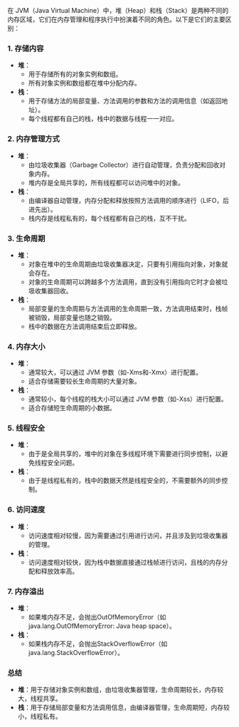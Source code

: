 在 JVM（Java Virtual Machine）中，堆（Heap）和栈（Stack）是两种不同的内存区域，它们在内存管理和程序执行中扮演着不同的角色。以下是它们的主要区别：
### 1. 存储内容

- **堆**：
   - 用于存储所有的对象实例和数组。
   - 所有对象实例和数组都在堆中分配内存。
- **栈**：
   - 用于存储方法的局部变量、方法调用的参数和方法的调用信息（如返回地址）。
   - 每个线程都有自己的栈，栈中的数据与线程一一对应。
### 2. 内存管理方式

- **堆**：
   - 由垃圾收集器（Garbage Collector）进行自动管理，负责分配和回收对象内存。
   - 堆内存是全局共享的，所有线程都可以访问堆中的对象。
- **栈**：
   - 由编译器自动管理，内存分配和释放按照方法调用的顺序进行（LIFO，后进先出）。
   - 栈内存是线程私有的，每个线程都有自己的栈，互不干扰。
### 3. 生命周期

- **堆**：
   - 对象在堆中的生命周期由垃圾收集器决定，只要有引用指向对象，对象就会存在。
   - 对象的生命周期可以跨越多个方法调用，直到没有引用指向它时才会被垃圾收集器回收。
- **栈**：
   - 局部变量的生命周期与方法调用的生命周期一致，方法调用结束时，栈帧被销毁，局部变量也随之销毁。
   - 栈中的数据在方法调用结束后立即释放。
### 4. 内存大小

- **堆**：
   - 通常较大，可以通过 JVM 参数（如-Xms和-Xmx）进行配置。
   - 适合存储需要较长生命周期的大量对象。
- **栈**：
   - 通常较小，每个线程的栈大小可以通过 JVM 参数（如-Xss）进行配置。
   - 适合存储短生命周期的小数据。
### 5. 线程安全

- **堆**：
   - 由于是全局共享的，堆中的对象在多线程环境下需要进行同步控制，以避免线程安全问题。
- **栈**：
   - 由于是线程私有的，栈中的数据天然是线程安全的，不需要额外的同步控制。
### 6. 访问速度

- **堆**：
   - 访问速度相对较慢，因为需要通过引用进行访问，并且涉及到垃圾收集器的管理。
- **栈**：
   - 访问速度相对较快，因为栈中数据直接通过栈帧进行访问，且栈的内存分配和释放效率高。
### 7. 内存溢出

- **堆**：
   - 如果堆内存不足，会抛出OutOfMemoryError（如java.lang.OutOfMemoryError: Java heap space）。
- **栈**：
   - 如果栈内存不足，会抛出StackOverflowError（如java.lang.StackOverflowError）。
### 总结

- **堆**：用于存储对象实例和数组，由垃圾收集器管理，生命周期较长，内存较大，线程共享。
- **栈**：用于存储局部变量和方法调用信息，由编译器管理，生命周期短，内存较小，线程私有。
